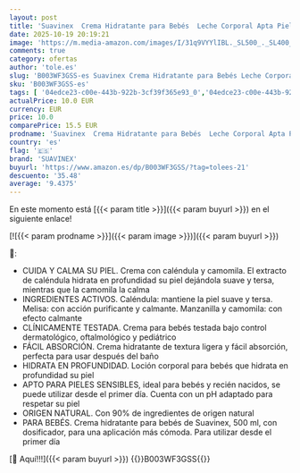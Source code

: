 ```yaml
---
layout: post
title: 'Suavinex  Crema Hidratante para Bebés  Leche Corporal Apta Pieles Sensibles y Recién Nacidos  Textura Ligera y Fácil Absorción  95% Ingredientes Origen Natural  con Prebiótico  Perfume Suave  500 ml'
date: 2025-10-19 20:19:21
image: 'https://m.media-amazon.com/images/I/31q9VYYlIBL._SL500_._SL400_.jpg'
comments: true
category: ofertas
author: 'tole.es'
slug: 'B003WF3GSS-es Suavinex Crema Hidratante para Bebés Leche Corporal Apta...'
sku: 'B003WF3GSS-es'
tags: [ '04edce23-c00e-443b-922b-3cf39f365e93_0','04edce23-c00e-443b-922b-3cf39f365e93_4901','04edce23-c00e-443b-922b-3cf39f365e93_9501','04edce23-c00e-443b-922b-3cf39f365e93_9701','Arborist Merchandising Root','Bebé','Cuidado de la piel para bebé','Esenciales del día a día: Bebé','Higiene y cuidado','Lista de Nacimiento - Ahorra 10%','Listos para clase: Productos para bebés','Lociones para la piel de bebé','Self Service','Special Features Stores','bebés','nacido','recién','suavinex','🇪🇸', ]
actualPrice: 10.0 EUR
currency: EUR
price: 10.0
comparePrice: 15.5 EUR
prodname: 'Suavinex  Crema Hidratante para Bebés  Leche Corporal Apta Pieles Sensibles y Recién Nacidos  Textura Ligera y Fácil Absorción  95% Ingredientes Origen Natural  con Prebiótico  Perfume Suave  500 ml'
country: 'es'
flag: '🇪🇸'
brand: 'SUAVINEX'
buyurl: 'https://www.amazon.es/dp/B003WF3GSS/?tag=tolees-21'
descuento: '35.48'
average: '9.4375'
---
```


En este momento está [{{< param title >}}]({{< param buyurl >}}) en el siguiente enlace!

[![{{< param prodname >}}]({{< param image >}})]({{< param buyurl >}})

🔎:

- CUIDA Y CALMA SU PIEL. Crema con caléndula y camomila. El extracto de caléndula hidrata en profundidad su piel dejándola suave y tersa, mientras que la camomila la calma
- INGREDIENTES ACTIVOS. Caléndula: mantiene la piel suave y tersa. Melisa: con acción purificante y calmante. Manzanilla y camomila: con efecto calmante
- CLÍNICAMENTE TESTADA. Crema para bebés testada bajo control dermatológico, oftalmológico y pediátrico
- FÁCIL ABSORCIÓN. Crema hidratante de textura ligera y fácil absorción, perfecta para usar después del baño
- HIDRATA EN PROFUNDIDAD. Loción corporal para bebés que hidrata en profundidad su piel
- APTO PARA PIELES SENSIBLES, ideal para bebés y recién nacidos, se puede utilizar desde el primer día. Cuenta con un pH adaptado para respetar su piel
- ORIGEN NATURAL. Con 90% de ingredientes de origen natural
- PARA BEBÉS. Crema hidratante para bebés de Suavinex, 500 ml, con dosificador, para una aplicación más cómoda. Para utilizar desde el primer día

[🛒 Aquí!!!]({{< param buyurl >}})
{{<world>}}B003WF3GSS{{</world>}}
